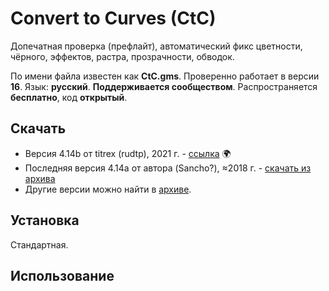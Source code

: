 # Convert to Curves (CtC)

Допечатная проверка (префлайт), автоматический фикс цветности, чёрного, эффектов, растра, прозрачности, обводок.

По имени файла известен как **CtC.gms**.
Проверенно работает в версии **16**.
Язык: **русский**.
**Поддерживается сообществом**.
Распространяется **бесплатно**, код **открытый**.

## Скачать

- Версия 4.14b от titrex (rudtp), 2021 г. - [ссылка](https://forum.rudtp.ru/resources/ctc414b.3294/) :earth_africa:
- Последняя версия 4.14a от автора (Sancho?), ≈2018 г. - [скачать из архива](archive/CtC414a.zip)
- Другие версии можно найти в [архиве](archive/).

## Установка

Стандартная.

## Использование